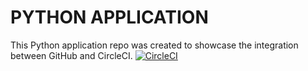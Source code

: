 # PYTHON APPLICATION
This Python application repo was created to showcase the integration between GitHub and CircleCI.
[![CircleCI](https://circleci.com/gh/oxfordhalfblood/number-worder.svg?style=svg)](https://circleci.com/gh/oxfordhalfblood/number-worder)